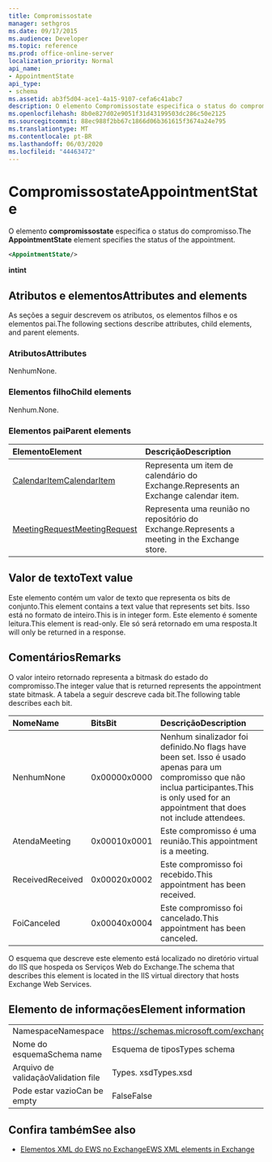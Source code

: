 ```yaml
---
title: Compromissostate
manager: sethgros
ms.date: 09/17/2015
ms.audience: Developer
ms.topic: reference
ms.prod: office-online-server
localization_priority: Normal
api_name:
- AppointmentState
api_type:
- schema
ms.assetid: ab3f5d04-ace1-4a15-9107-cefa6c41abc7
description: O elemento Compromissostate especifica o status do compromisso.
ms.openlocfilehash: 8b0e827d02e9051f31d43199503dc286c50e2125
ms.sourcegitcommit: 88ec988f2bb67c1866d06b361615f3674a24e795
ms.translationtype: MT
ms.contentlocale: pt-BR
ms.lasthandoff: 06/03/2020
ms.locfileid: "44463472"
---
```

# <a name="appointmentstate"></a><span data-ttu-id="de801-103">Compromissostate</span><span class="sxs-lookup"><span data-stu-id="de801-103">AppointmentState</span></span>

<span data-ttu-id="de801-104">O elemento **compromissostate** especifica o status do compromisso.</span><span class="sxs-lookup"><span data-stu-id="de801-104">The **AppointmentState** element specifies the status of the appointment.</span></span> 
  
```XML
<AppointmentState/>
```

 <span data-ttu-id="de801-105">**int**</span><span class="sxs-lookup"><span data-stu-id="de801-105">**int**</span></span>
## <a name="attributes-and-elements"></a><span data-ttu-id="de801-106">Atributos e elementos</span><span class="sxs-lookup"><span data-stu-id="de801-106">Attributes and elements</span></span>

<span data-ttu-id="de801-107">As seções a seguir descrevem os atributos, os elementos filhos e os elementos pai.</span><span class="sxs-lookup"><span data-stu-id="de801-107">The following sections describe attributes, child elements, and parent elements.</span></span>
  
### <a name="attributes"></a><span data-ttu-id="de801-108">Atributos</span><span class="sxs-lookup"><span data-stu-id="de801-108">Attributes</span></span>

<span data-ttu-id="de801-109">Nenhum</span><span class="sxs-lookup"><span data-stu-id="de801-109">None.</span></span>
  
### <a name="child-elements"></a><span data-ttu-id="de801-110">Elementos filho</span><span class="sxs-lookup"><span data-stu-id="de801-110">Child elements</span></span>

<span data-ttu-id="de801-111">Nenhum.</span><span class="sxs-lookup"><span data-stu-id="de801-111">None.</span></span>
  
### <a name="parent-elements"></a><span data-ttu-id="de801-112">Elementos pai</span><span class="sxs-lookup"><span data-stu-id="de801-112">Parent elements</span></span>

|<span data-ttu-id="de801-113">**Elemento**</span><span class="sxs-lookup"><span data-stu-id="de801-113">**Element**</span></span>|<span data-ttu-id="de801-114">**Descrição**</span><span class="sxs-lookup"><span data-stu-id="de801-114">**Description**</span></span>|
|:-----|:-----|
|[<span data-ttu-id="de801-115">CalendarItem</span><span class="sxs-lookup"><span data-stu-id="de801-115">CalendarItem</span></span>](calendaritem.md) <br/> |<span data-ttu-id="de801-116">Representa um item de calendário do Exchange.</span><span class="sxs-lookup"><span data-stu-id="de801-116">Represents an Exchange calendar item.</span></span>  <br/> |
|[<span data-ttu-id="de801-117">MeetingRequest</span><span class="sxs-lookup"><span data-stu-id="de801-117">MeetingRequest</span></span>](meetingrequest.md) <br/> |<span data-ttu-id="de801-118">Representa uma reunião no repositório do Exchange.</span><span class="sxs-lookup"><span data-stu-id="de801-118">Represents a meeting in the Exchange store.</span></span>  <br/> |
   
## <a name="text-value"></a><span data-ttu-id="de801-119">Valor de texto</span><span class="sxs-lookup"><span data-stu-id="de801-119">Text value</span></span>

<span data-ttu-id="de801-120">Este elemento contém um valor de texto que representa os bits de conjunto.</span><span class="sxs-lookup"><span data-stu-id="de801-120">This element contains a text value that represents set bits.</span></span> <span data-ttu-id="de801-121">Isso está no formato de inteiro.</span><span class="sxs-lookup"><span data-stu-id="de801-121">This is in integer form.</span></span> <span data-ttu-id="de801-122">Este elemento é somente leitura.</span><span class="sxs-lookup"><span data-stu-id="de801-122">This element is read-only.</span></span> <span data-ttu-id="de801-123">Ele só será retornado em uma resposta.</span><span class="sxs-lookup"><span data-stu-id="de801-123">It will only be returned in a response.</span></span>
  
## <a name="remarks"></a><span data-ttu-id="de801-124">Comentários</span><span class="sxs-lookup"><span data-stu-id="de801-124">Remarks</span></span>

<span data-ttu-id="de801-125">O valor inteiro retornado representa a bitmask do estado do compromisso.</span><span class="sxs-lookup"><span data-stu-id="de801-125">The integer value that is returned represents the appointment state bitmask.</span></span> <span data-ttu-id="de801-126">A tabela a seguir descreve cada bit.</span><span class="sxs-lookup"><span data-stu-id="de801-126">The following table describes each bit.</span></span>
  
|<span data-ttu-id="de801-127">**Nome**</span><span class="sxs-lookup"><span data-stu-id="de801-127">**Name**</span></span>|<span data-ttu-id="de801-128">**Bits**</span><span class="sxs-lookup"><span data-stu-id="de801-128">**Bit**</span></span>|<span data-ttu-id="de801-129">**Descrição**</span><span class="sxs-lookup"><span data-stu-id="de801-129">**Description**</span></span>|
|:-----|:-----|:-----|
|<span data-ttu-id="de801-130">Nenhum</span><span class="sxs-lookup"><span data-stu-id="de801-130">None</span></span>  <br/> |<span data-ttu-id="de801-131">0x0000</span><span class="sxs-lookup"><span data-stu-id="de801-131">0x0000</span></span>  <br/> |<span data-ttu-id="de801-132">Nenhum sinalizador foi definido.</span><span class="sxs-lookup"><span data-stu-id="de801-132">No flags have been set.</span></span> <span data-ttu-id="de801-133">Isso é usado apenas para um compromisso que não inclua participantes.</span><span class="sxs-lookup"><span data-stu-id="de801-133">This is only used for an appointment that does not include attendees.</span></span>  <br/> |
|<span data-ttu-id="de801-134">Atenda</span><span class="sxs-lookup"><span data-stu-id="de801-134">Meeting</span></span>  <br/> |<span data-ttu-id="de801-135">0x0001</span><span class="sxs-lookup"><span data-stu-id="de801-135">0x0001</span></span>  <br/> |<span data-ttu-id="de801-136">Este compromisso é uma reunião.</span><span class="sxs-lookup"><span data-stu-id="de801-136">This appointment is a meeting.</span></span>  <br/> |
|<span data-ttu-id="de801-137">Received</span><span class="sxs-lookup"><span data-stu-id="de801-137">Received</span></span>  <br/> |<span data-ttu-id="de801-138">0x0002</span><span class="sxs-lookup"><span data-stu-id="de801-138">0x0002</span></span>  <br/> |<span data-ttu-id="de801-139">Este compromisso foi recebido.</span><span class="sxs-lookup"><span data-stu-id="de801-139">This appointment has been received.</span></span>  <br/> |
|<span data-ttu-id="de801-140">Foi</span><span class="sxs-lookup"><span data-stu-id="de801-140">Canceled</span></span>  <br/> |<span data-ttu-id="de801-141">0x0004</span><span class="sxs-lookup"><span data-stu-id="de801-141">0x0004</span></span>  <br/> |<span data-ttu-id="de801-142">Este compromisso foi cancelado.</span><span class="sxs-lookup"><span data-stu-id="de801-142">This appointment has been canceled.</span></span>  <br/> |
   
<span data-ttu-id="de801-143">O esquema que descreve este elemento está localizado no diretório virtual do IIS que hospeda os Serviços Web do Exchange.</span><span class="sxs-lookup"><span data-stu-id="de801-143">The schema that describes this element is located in the IIS virtual directory that hosts Exchange Web Services.</span></span>
  
## <a name="element-information"></a><span data-ttu-id="de801-144">Elemento de informações</span><span class="sxs-lookup"><span data-stu-id="de801-144">Element information</span></span>

|||
|:-----|:-----|
|<span data-ttu-id="de801-145">Namespace</span><span class="sxs-lookup"><span data-stu-id="de801-145">Namespace</span></span>  <br/> |https://schemas.microsoft.com/exchange/services/2006/types  <br/> |
|<span data-ttu-id="de801-146">Nome do esquema</span><span class="sxs-lookup"><span data-stu-id="de801-146">Schema name</span></span>  <br/> |<span data-ttu-id="de801-147">Esquema de tipos</span><span class="sxs-lookup"><span data-stu-id="de801-147">Types schema</span></span>  <br/> |
|<span data-ttu-id="de801-148">Arquivo de validação</span><span class="sxs-lookup"><span data-stu-id="de801-148">Validation file</span></span>  <br/> |<span data-ttu-id="de801-149">Types. xsd</span><span class="sxs-lookup"><span data-stu-id="de801-149">Types.xsd</span></span>  <br/> |
|<span data-ttu-id="de801-150">Pode estar vazio</span><span class="sxs-lookup"><span data-stu-id="de801-150">Can be empty</span></span>  <br/> |<span data-ttu-id="de801-151">False</span><span class="sxs-lookup"><span data-stu-id="de801-151">False</span></span>  <br/> |
   
## <a name="see-also"></a><span data-ttu-id="de801-152">Confira também</span><span class="sxs-lookup"><span data-stu-id="de801-152">See also</span></span>

- [<span data-ttu-id="de801-153">Elementos XML do EWS no Exchange</span><span class="sxs-lookup"><span data-stu-id="de801-153">EWS XML elements in Exchange</span></span>](ews-xml-elements-in-exchange.md)

